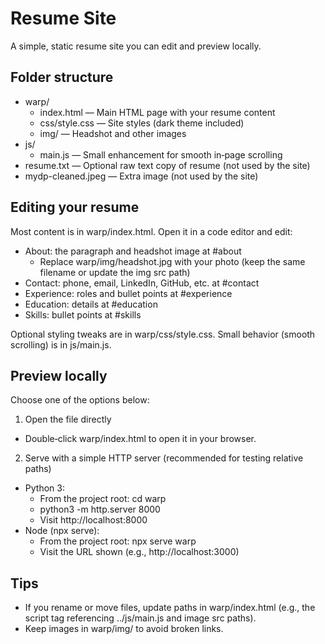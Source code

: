 # Resume Site

A simple, static resume site you can edit and preview locally.

## Folder structure
- warp/
  - index.html — Main HTML page with your resume content
  - css/style.css — Site styles (dark theme included)
  - img/ — Headshot and other images
- js/
  - main.js — Small enhancement for smooth in‑page scrolling
- resume.txt — Optional raw text copy of resume (not used by the site)
- mydp-cleaned.jpeg — Extra image (not used by the site)

## Editing your resume
Most content is in warp/index.html. Open it in a code editor and edit:
- About: the paragraph and headshot image at #about
  - Replace warp/img/headshot.jpg with your photo (keep the same filename or update the img src path)
- Contact: phone, email, LinkedIn, GitHub, etc. at #contact
- Experience: roles and bullet points at #experience
- Education: details at #education
- Skills: bullet points at #skills

Optional styling tweaks are in warp/css/style.css. Small behavior (smooth scrolling) is in js/main.js.

## Preview locally
Choose one of the options below:

1) Open the file directly
- Double‑click warp/index.html to open it in your browser.

2) Serve with a simple HTTP server (recommended for testing relative paths)
- Python 3:
  - From the project root: cd warp
  - python3 -m http.server 8000
  - Visit http://localhost:8000
- Node (npx serve):
  - From the project root: npx serve warp
  - Visit the URL shown (e.g., http://localhost:3000)

## Tips
- If you rename or move files, update paths in warp/index.html (e.g., the script tag referencing ../js/main.js and image src paths).
- Keep images in warp/img/ to avoid broken links.

